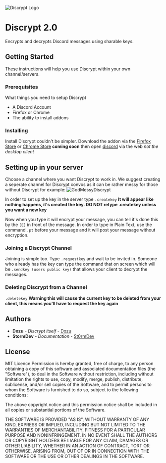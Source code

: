![Discrypt Logo](https://s17.postimg.org/d9djz3osv/discrypt.png)
# Discrypt 2.0

Encrypts and decrypts Discord messages using sharable keys.

## Getting Started

These instructions will help you use Discrypt within your own channel/servers.

### Prerequisites

What things you need to setup Discrypt

* A Discord Account
* Firefox or Chrome
* The ability to install addons

### Installing

Install Discrypt couldn't be simpler. Download the addon via the [Firefox Store](https://addons.mozilla.org/en-US/firefox/addon/discrypt/) or [Chrome Store](#) **coming soon** then open [discord](https://discordapp.com) via the web *not the desktop client*

## Setting up in your server

Choose a channel where you want Discrypt to work in. We suggest creating a seperate channel for Discrypt convos as it can be rather messy for those without Discrypt for example:
![GodMessyDiscrypt](https://s17.postimg.org/445756ny7/Screenshot_143.png)

In order to set up the key in the server type `.createkey` **It will appear like nothing happens, it's created the key. DO NOT retype .createkey unless you want a new key**

Now when you type it will encrypt your message, you can tell it's done this by the `[E]` in front of the message. In order to type in Plain Text, use the command `.pt` before your message and it will post your message without encryption.

### Joining a Discrypt Channel

Joining is simple too. Type `.requestkey` and wait to be invited in. Someone who already has the key can type the command that on screen which will be `.sendkey (users public key)` that allows your client to decrypt the messages.

### Deleting Discrypt from a Channel

`.deletekey` **Warning this will cause the current key to be deleted from your client, this means you'll have to request the key again**


## Authors

* **Dozu** - *Discrypt itself* - [Dozu](https://github.com/dozu/)
* **StormDev** - *Documentation* - [St0rmDev](https://github.com/st0rmdev/)


## License

MIT Licence
Permission is hereby granted, free of charge, to any person obtaining a copy
of this software and associated documentation files (the "Software"), to deal
in the Software without restriction, including without limitation the rights
to use, copy, modify, merge, publish, distribute, sublicense, and/or sell
copies of the Software, and to permit persons to whom the Software is
furnished to do so, subject to the following conditions:

The above copyright notice and this permission notice shall be included in all
copies or substantial portions of the Software.

THE SOFTWARE IS PROVIDED "AS IS", WITHOUT WARRANTY OF ANY KIND, EXPRESS OR
IMPLIED, INCLUDING BUT NOT LIMITED TO THE WARRANTIES OF MERCHANTABILITY,
FITNESS FOR A PARTICULAR PURPOSE AND NONINFRINGEMENT. IN NO EVENT SHALL THE
AUTHORS OR COPYRIGHT HOLDERS BE LIABLE FOR ANY CLAIM, DAMAGES OR OTHER
LIABILITY, WHETHER IN AN ACTION OF CONTRACT, TORT OR OTHERWISE, ARISING FROM,
OUT OF OR IN CONNECTION WITH THE SOFTWARE OR THE USE OR OTHER DEALINGS IN THE
SOFTWARE.

